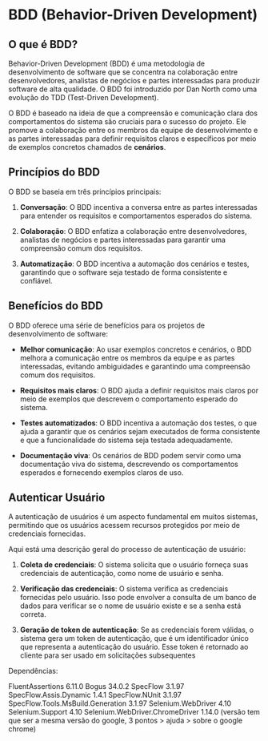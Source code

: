 # BDD (Behavior-Driven Development)

## O que é BDD?

Behavior-Driven Development (BDD) é uma metodologia de desenvolvimento de software que se concentra na colaboração entre desenvolvedores, analistas de negócios e partes interessadas para produzir software de alta qualidade. O BDD foi introduzido por Dan North como uma evolução do TDD (Test-Driven Development).

O BDD é baseado na ideia de que a compreensão e comunicação clara dos comportamentos do sistema são cruciais para o sucesso do projeto. Ele promove a colaboração entre os membros da equipe de desenvolvimento e as partes interessadas para definir requisitos claros e específicos por meio de exemplos concretos chamados de **cenários**.

## Princípios do BDD

O BDD se baseia em três princípios principais:

1. **Conversação**: O BDD incentiva a conversa entre as partes interessadas para entender os requisitos e comportamentos esperados do sistema.

2. **Colaboração**: O BDD enfatiza a colaboração entre desenvolvedores, analistas de negócios e partes interessadas para garantir uma compreensão comum dos requisitos.

3. **Automatização**: O BDD incentiva a automação dos cenários e testes, garantindo que o software seja testado de forma consistente e confiável.

## Benefícios do BDD

O BDD oferece uma série de benefícios para os projetos de desenvolvimento de software:

- **Melhor comunicação**: Ao usar exemplos concretos e cenários, o BDD melhora a comunicação entre os membros da equipe e as partes interessadas, evitando ambiguidades e garantindo uma compreensão comum dos requisitos.

- **Requisitos mais claros**: O BDD ajuda a definir requisitos mais claros por meio de exemplos que descrevem o comportamento esperado do sistema.

- **Testes automatizados**: O BDD incentiva a automação dos testes, o que ajuda a garantir que os cenários sejam executados de forma consistente e que a funcionalidade do sistema seja testada adequadamente.

- **Documentação viva**: Os cenários de BDD podem servir como uma documentação viva do sistema, descrevendo os comportamentos esperados e fornecendo exemplos claros de uso.

## Autenticar Usuário

A autenticação de usuários é um aspecto fundamental em muitos sistemas, permitindo que os usuários acessem recursos protegidos por meio de credenciais fornecidas.

Aqui está uma descrição geral do processo de autenticação de usuário:

1. **Coleta de credenciais**: O sistema solicita que o usuário forneça suas credenciais de autenticação, como nome de usuário e senha.

2. **Verificação das credenciais**: O sistema verifica as credenciais fornecidas pelo usuário. Isso pode envolver a consulta de um banco de dados para verificar se o nome de usuário existe e se a senha está correta.

3. **Geração de token de autenticação**: Se as credenciais forem válidas, o sistema gera um token de autenticação, que é um identificador único que representa a autenticação do usuário. Esse token é retornado ao cliente para ser usado em solicitações subsequentes


Dependências:

FluentAssertions 6.11.0
Bogus 34.0.2
SpecFlow 3.1.97
SpecFlow.Assis.Dynamic 1.4.1
SpecFlow.NUnit 3.1.97
SpecFlow.Tools.MsBuild.Generation 3.1.97
Selenium.WebDriver 4.10
Selenium.Support 4.10
Selenium.WebDriver.ChromeDriver 1.14.0 (versão tem que ser a mesma versão do google, 3 pontos > ajuda > sobre o google chrome)   
